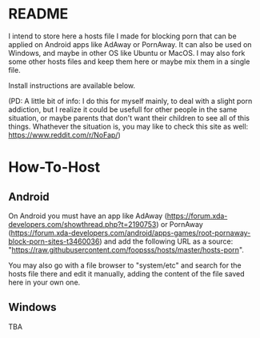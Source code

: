 # README

I intend to store here a hosts file I made for blocking porn that can be applied on Android apps like AdAway or PornAway. It can also be used on Windows, and maybe in other OS like Ubuntu or MacOS. I may also fork some other hosts files and keep them here or maybe mix them in a single file.

Install instructions are available below.

(PD: A little bit of info: I do this for myself mainly, to deal with a slight porn addiction, but I realize it could be usefull for other people in the same situation, or maybe parents that don't want their children to see all of this things. Whathever the situation is, you may like to check this site as well: https://www.reddit.com/r/NoFap/)

# How-To-Host

Android
-------
On Android you must have an app like AdAway (https://forum.xda-developers.com/showthread.php?t=2190753) or PornAway (https://forum.xda-developers.com/android/apps-games/root-pornaway-block-porn-sites-t3460036) and add the following URL as a source: "https://raw.githubusercontent.com/foopsss/hosts/master/hosts-porn".

You may also go with a file browser to "system/etc" and search for the hosts file there and edit it manually, adding the content of the file saved here in your own one.

Windows
-------
TBA

